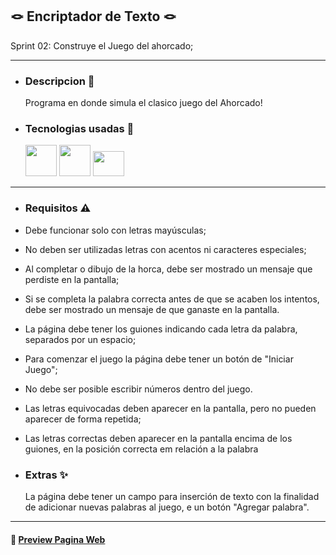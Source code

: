 ## 🪢 Encriptador de Texto 🪢
 
Sprint 02: Construye el Juego del ahorcado;
_______________________________________________________________________________________________________________________________________________
- ### Descripcion :rocket:
  Programa en donde simula el clasico juego del Ahorcado!
  
- ### Tecnologias usadas :hammer:

 
  <img src="https://camo.githubusercontent.com/bfa71fe5e1eb3ca57a7e4ef9c6b2ca21414c4fdab27ac6861e211e7cfe8f7d9f/68747470733a2f2f70726f66696c696e61746f722e7269736861762e6465762f736b696c6c732d6173736574732f68746d6c352d6f726967696e616c2d776f72646d61726b2e737667" width = 50 height =50 >  <img src="https://camo.githubusercontent.com/1f14c9c472b21cf8790a4fb6914be3a3181e957ecc2b397775f06a989d20cb37/68747470733a2f2f70726f66696c696e61746f722e7269736861762e6465762f736b696c6c732d6173736574732f637373332d6f726967696e616c2d776f72646d61726b2e737667" width = 50 height = 50> <img src="https://camo.githubusercontent.com/7a2b6137fa6818b1c85f86347a6b4a75ee52681d4a190c506df972e3c5459980/68747470733a2f2f70726f66696c696e61746f722e7269736861762e6465762f736b696c6c732d6173736574732f6a6176617363726970742d6f726967696e616c2e737667" width = 50 height = 40 >

------

- ### Requisitos :warning:
- Debe funcionar solo con letras mayúsculas;
- No deben ser utilizadas letras con acentos ni caracteres especiales;
- Al completar o dibujo de la horca, debe ser mostrado un mensaje que perdiste en la pantalla;
- Si se completa la palabra correcta antes de que se acaben los intentos, debe ser mostrado un mensaje de que ganaste en la pantalla.
- La página debe tener los guiones indicando cada letra da palabra, separados por un espacio;
- Para comenzar el juego la página debe tener un botón de "Iniciar Juego";
- No debe ser posible escribir números dentro del juego.
- Las letras equivocadas deben aparecer en la pantalla, pero no pueden aparecer de forma repetida;
- Las letras correctas deben aparecer en la pantalla encima de los guiones, en la posición correcta em relación a la palabra


- ### Extras :sparkles:
    La página debe tener un campo para inserción de texto con la finalidad de adicionar nuevas palabras al juego, e un botón "Agregar palabra".
    
------


#### :page_facing_up: [ Preview Pagina Web](https://matiasc33.github.io/Ahorcado-Game/) 

